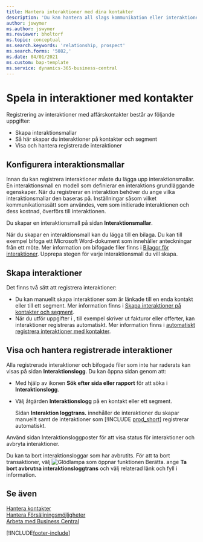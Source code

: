 ```yaml
---
title: Hantera interaktioner med dina kontakter
description: 'Du kan hantera all slags kommunikation eller interaktioner mellan ditt företag och kontakterna, till exempel för brev, telefonsamtal, sammanträden och så vidare.'
author: jswymer
ms.author: jswymer
ms.reviewer: bholtorf
ms.topic: conceptual
ms.search.keywords: 'relationship, prospect'
ms.search.forms: '5082,'
ms.date: 04/01/2021
ms.custom: bap-template
ms.service: dynamics-365-business-central
---
```

# <a name="record-interactions-with-contacts"></a>Spela in interaktioner med kontakter

Registrering av interaktioner med affärskontakter består av följande uppgifter:

* Skapa interaktionsmallar  
* Så här skapar du interaktioner på kontakter och segment  
* Visa och hantera registrerade interaktioner  

## <a name="set-up-interaction-templates"></a>Konfigurera interaktionsmallar

Innan du kan registrera interaktioner måste du lägga upp interaktionsmallar. En interaktionsmall en modell som definierar en interaktions grundläggande egenskaper. När du registrerar en interaktion behöver du ange vilka interaktionsmallar den baseras på. Inställningar såsom vilket kommunikationssätt som användes, vem som initierade interaktionen och dess kostnad, överförs till interaktionen.

Du skapar en interaktionsmall på sidan **Interaktionsmallar**.

När du skapar en interaktionsmall kan du lägga till en bilaga. Du kan till exempel bifoga ett Microsoft Word-dokument som innehåller anteckningar från ett möte. Mer information om bifogade filer finns i [Bilagor för interaktioner](marketing-interaction-attachments.md). Upprepa stegen för varje interaktionsmall du vill skapa.  

## <a name="create-interactions"></a>Skapa interaktioner

Det finns två sätt att registrera interaktioner:

* Du kan manuellt skapa interaktioner som är länkade till en enda kontakt eller till ett segment. Mer information finns i [Skapa interaktioner på kontakter och segment](marketing-how-create-interactions.md).  
* När du utför uppgifter i , till exempel skriver ut fakturor eller offerter, kan interaktioner registreras automatiskt. Mer information finns i [automatiskt registrera interaktioner med kontakter](marketing-auto-record-interactions.md).

## <a name="view-and-manage-recorded-interactions"></a>Visa och hantera registrerade interaktioner

Alla registrerade interaktioner och bifogade filer som inte har raderats kan visas på sidan **Interaktionslogg**. Du kan öppna sidan genom att:

* Med hjälp av ikonen **Sök efter sida eller rapport** för att söka i **Interaktionslogg**.
* Välj åtgärden **Interaktionslogg** på en kontakt eller ett segment.

  Sidan **Interaktion loggtrans.** innehåller de interaktioner du skapar manuellt samt de interaktioner som [!INCLUDE [prod_short](includes/prod_short.md)] registrerar automatiskt.

Använd sidan Interaktionsloggposter för att visa status för interaktioner och avbryta interaktioner.

Du kan ta bort interaktionsloggar som har avbrutits. För att ta bort transaktioner, välj ![Glödlampa som öppnar funktionen Berätta.](media/ui-search/search_small.png "Berätta vad du vill göra") ange **Ta bort avbrutna interaktionsloggtrans** och välj relaterad länk och fyll i information.

## <a name="see-also"></a>Se även

[Hantera kontakter](marketing-contacts.md)  
[Hantera Försäljningsmöjligheter](marketing-manage-sales-opportunities.md)  
[Arbeta med Business Central](ui-work-product.md)  


[!INCLUDE[footer-include](includes/footer-banner.md)]
